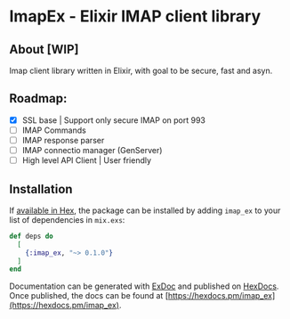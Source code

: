 # ImapEx - Elixir IMAP client library

## About [WIP]

Imap client library written in Elixir, with goal to be secure, fast and asyn.

## Roadmap:

- [x] SSL base | Support only secure IMAP on port 993
- [ ] IMAP Commands
- [ ] IMAP response parser
- [ ] IMAP connectio manager (GenServer)
- [ ] High level API Client | User friendly

## Installation

If [available in Hex](https://hex.pm/docs/publish), the package can be installed
by adding `imap_ex` to your list of dependencies in `mix.exs`:

```elixir
def deps do
  [
    {:imap_ex, "~> 0.1.0"}
  ]
end
```

Documentation can be generated with [ExDoc](https://github.com/elixir-lang/ex_doc)
and published on [HexDocs](https://hexdocs.pm). Once published, the docs can
be found at [https://hexdocs.pm/imap_ex](https://hexdocs.pm/imap_ex).
